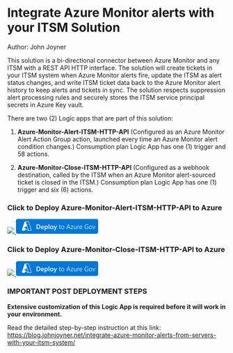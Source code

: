# Integrate Azure Monitor alerts with your ITSM Solution
Author: John Joyner

This solution is a bi-directional connector between Azure Monitor and any ITSM with a REST API HTTP interface. The solution will create tickets in your ITSM system when Azure Monitor alerts fire, update the ITSM as alert status changes, and write ITSM ticket data back to the Azure Monitor alert history to keep alerts and tickets in sync. The solution respects suppression alert processing rules and securely stores the ITSM service principal secrets in Azure Key vault.

There are two (2) Logic apps that are part of this solution:

1. <b>Azure-Monitor-Alert-ITSM-HTTP-API</b> (Configured as an Azure Monitor Alert Action Group action, launched every time an Azure Monitor alert condition changes.) Consumption plan Logic App has one (1) trigger and 58 actions.

2. <b>Azure-Monitor-Close-ITSM-HTTP-API</b> (Configured as a webhook destination, called by the ITSM when an Azure Monitor alert-sourced ticket is closed in the ITSM.) Consumption plan Logic App has one (1) trigger and six (6) actions.

### Click to Deploy Azure-Monitor-Alert-ITSM-HTTP-API to Azure

<a href="https://portal.azure.com/#create/Microsoft.Template/uri/https%3A%2F%2Fraw.githubusercontent.com%2Fjohn-joyner%2FMicrosoft.Logic%2Frefs%2Fheads%2Fmain%2FIntegrate%2520Azure%2520Monitor%2520alerts%2520with%2520your%2520ITSM%2520Solution%2FAzure-Monitor-Alert-ITSM-HTTP-API.json" target="_blank">
    <img src="https://aka.ms/deploytoazurebutton"/>
</a>

<a href="https://portal.azure.us/#create/Microsoft.Template/uri/https%3A%2F%2Fraw.githubusercontent.com%2Fjohn-joyner%2FMicrosoft.Logic%2Frefs%2Fheads%2Fmain%2FIntegrate%2520Azure%2520Monitor%2520alerts%2520with%2520your%2520ITSM%2520Solution%2FAzure-Monitor-Alert-ITSM-HTTP-API.json" target="_blank">
<img src="https://raw.githubusercontent.com/Azure/azure-quickstart-templates/master/1-CONTRIBUTION-GUIDE/images/deploytoazuregov.png"/>
</a>

### Click to Deploy Azure-Monitor-Close-ITSM-HTTP-API to Azure

<a href="https://portal.azure.com/#create/Microsoft.Template/uri/https%3A%2F%2Fraw.githubusercontent.com%2Fjohn-joyner%2FMicrosoft.Logic%2Frefs%2Fheads%2Fmain%2FIntegrate%2520Azure%2520Monitor%2520alerts%2520with%2520your%2520ITSM%2520Solution%2FAzure-Monitor-Close-ITSM-HTTP-API.json" target="_blank">
    <img src="https://aka.ms/deploytoazurebutton"/>
</a>

<a href="https://portal.azure.us/#create/Microsoft.Template/uri/https%3A%2F%2Fraw.githubusercontent.com%2Fjohn-joyner%2FMicrosoft.Logic%2Frefs%2Fheads%2Fmain%2FIntegrate%2520Azure%2520Monitor%2520alerts%2520with%2520your%2520ITSM%2520Solution%2FAzure-Monitor-Close-ITSM-HTTP-API.json" target="_blank">
<img src="https://raw.githubusercontent.com/Azure/azure-quickstart-templates/master/1-CONTRIBUTION-GUIDE/images/deploytoazuregov.png"/>
</a>

### IMPORTANT POST DEPLOYMENT STEPS

<b>Extensive customization of this Logic App is required before it will work in your environment.</b> 

Read the detailed step-by-step instruction at this link: https://blog.johnjoyner.net/integrate-azure-monitor-alerts-from-servers-with-your-itsm-system/
